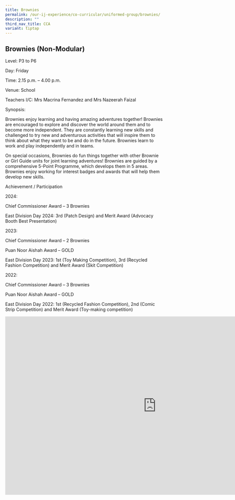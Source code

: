 ```yaml
---
title: Brownies
permalink: /our-ij-experience/co-curricular/uniformed-group/brownies/
description: ""
third_nav_title: CCA
variant: tiptap
---
```

<h2>Brownies (Non-Modular)</h2>
<p>Level: P3 to P6</p>
<p>Day: Friday</p>
<p>Time: 2.15 p.m. – 4.00 p.m.</p>
<p>Venue: School</p>
<p>Teachers I/C: Mrs Macrina Fernandez and Mrs Nazeerah Faizal</p>
<p>Synopsis:</p>
<p>Brownies enjoy learning and having amazing adventures together! Brownies
are encouraged to explore and discover the world around them and to become
more independent. They are constantly learning new skills and challenged
to try new and adventurous activities that will inspire them to think about
what they want to be and do in the future. Brownies learn to work and play
independently and in teams.</p>
<p>On special occasions, Brownies do fun things together with other Brownie
or Girl Guide units for joint learning adventures! Brownies are guided
by a comprehensive 5-Point Programme, which develops them in 5 areas. Brownies
enjoy working for interest badges and awards that will help them develop
new skills.</p>
<p>Achievement / Participation</p>
<p>2024:</p>
<p>Chief Commissioner Award – 3 Brownies</p>
<p>East Division Day 2024: 3rd (Patch Design) and Merit Award (Advocacy Booth
Best Presentation)</p>
<p>2023:</p>
<p>Chief Commissioner Award – 2 Brownies</p>
<p>Puan Noor Aishah Award – GOLD</p>
<p>East Division Day 2023: 1st (Toy Making Competition), 3rd (Recycled Fashion
Competition) and Merit Award (Skit Competition)</p>
<p>2022:</p>
<p>Chief Commissioner Award – 3 Brownies</p>
<p>Puan Noor Aishah Award – GOLD</p>
<p>East Division Day 2022: 1st (Recycled Fashion Competition), 2nd (Comic
Strip Competition) and Merit Award (Toy-making competition)</p>
<div class="iframe-wrapper">
<iframe height="569" width="960" allowfullscreen="true" frameborder="0" src="https://docs.google.com/presentation/d/e/2PACX-1vSbHfJ-GborIUSoLzyKXBowxbpwmxmI75f9czf6hNZNph0xQVkeH8ItpFlNCFdhxXpFRKyYZ-IGV8Ey/embed?start=true&amp;loop=false&amp;delayms=5000"></iframe>
</div>
<p></p>